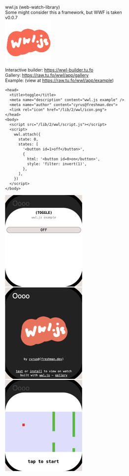 wwl.js (web-watch-library)  
Some might consider this a framework, but WWF is taken  
v0.0.7  
<img src="icon.png" width="150px" />  
Interactive builder: https://wwl-builder.tu.fo  
Gallery: https://raw.tu.fo/wwl/app/gallery  
Example: (view at https://raw.tu.fo/wwl/app/example)  

```
<head>
  <title>toggle</title>
  <meta name="description" content="wwl.js example" />
  <meta name="author" content="cyrus@freshman.dev">
  <link rel="icon" href="/lib/2/wwl/icon.png">
</head>
<body>
  <script src="/lib/2/wwl/script.js"></script>
  <script>
    wwl.attach({
      state: 0,
      states: [
        '<button id=1>off</button>',
        {
          html: '<button id=0>on</button>',
          style: 'filter: invert(1)',
        },
      ],
    })
  </script>
</body>
```

<img src="toggle.png" width="250px" /> &nbsp; <img src="image.png" width="250px" /> &nbsp; <img src="tappy.png" width="250px" />